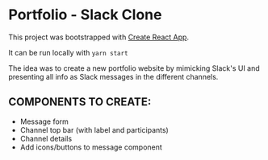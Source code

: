 # Portfolio - Slack Clone

This project was bootstrapped with [Create React App](https://github.com/facebook/create-react-app).

It can be run locally with `yarn start`

The idea was to create a new portfolio website by mimicking Slack's UI and presenting all info as Slack messages in the different channels. 


## COMPONENTS TO CREATE:
- Message form
- Channel top bar (with label and participants)
- Channel details
- Add icons/buttons to message component
